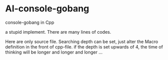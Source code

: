 # AI-console-gobang
console-gobang in Cpp

a stupid implement.
There are many lines of codes.

Here are only source file.
Searching depth can be set, just alter the Macro definition in the front of cpp-file.
if the depth is set upwards of 4, the time of thinking will be longer and longer and longer ...
